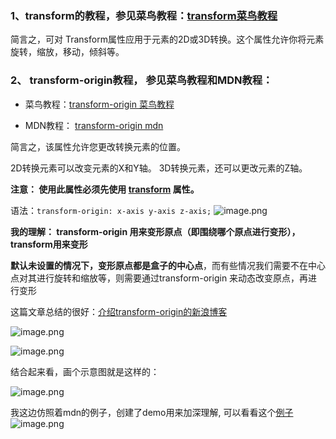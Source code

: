 ### 1、transform的教程，参见菜鸟教程：[transform菜鸟教程](https://www.runoob.com/cssref/css3-pr-transform.html)

简言之，可对 Transform属性应用于元素的2D或3D转换。这个属性允许你将元素旋转，缩放，移动，倾斜等。

 ### 2、 transform-origin教程， 参见菜鸟教程和MDN教程： 

*   菜鸟教程：[transform-origin 菜鸟教程](https://www.runoob.com/cssref/css3-pr-transform-origin.html)

*   MDN教程： [transform-origin mdn](https://developer.mozilla.org/zh-CN/docs/Web/CSS/transform-origin)

简言之，该属性允许您更改转换元素的位置。

2D转换元素可以改变元素的X和Y轴。 3D转换元素，还可以更改元素的Z轴。

**注意： 使用此属性必须先使用 [transform](https://www.runoob.com/cssref/css3-pr-transform.html) 属性。**

语法：`transform-origin: x-axis y-axis z-axis;`
![image.png](https://upload-images.jianshu.io/upload_images/1273659-7b5c68975d9d309d.png?imageMogr2/auto-orient/strip%7CimageView2/2/w/1240)

**我的理解： transform-origin 用来变形原点（即围绕哪个原点进行变形），transform用来变形**

**默认未设置的情况下，变形原点都是盒子的中心点**，而有些情况我们需要不在中心点对其进行旋转和缩放等，则需要通过transform-origin 来动态改变原点，再进行变形

这篇文章总结的很好：[介绍transform-origin的新浪博客](http://blog.sina.com.cn/s/blog_780a942701014xl8.html)

![image.png](https://upload-images.jianshu.io/upload_images/1273659-c9fca92d68204484.png?imageMogr2/auto-orient/strip%7CimageView2/2/w/1240)

![image.png](https://upload-images.jianshu.io/upload_images/1273659-d5dc8e0f8df777a7.png?imageMogr2/auto-orient/strip%7CimageView2/2/w/1240)

结合起来看，画个示意图就是这样的：

![image.png](https://upload-images.jianshu.io/upload_images/1273659-25cb65065daa8f9c.png?imageMogr2/auto-orient/strip%7CimageView2/2/w/1240)

我这边仿照着mdn的例子，创建了demo用来加深理解, 可以看看这个[例子](http://jsrun.net/ikVKp)
![image.png](https://upload-images.jianshu.io/upload_images/1273659-bef55c402ba3ed83.png?imageMogr2/auto-orient/strip%7CimageView2/2/w/1240)


<Valine />

